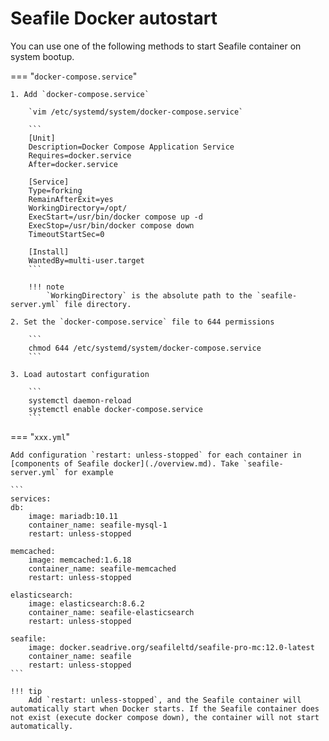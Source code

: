 # Seafile Docker autostart

You can use one of the following methods to start Seafile container on system bootup.

=== "`docker-compose.service`"

    1. Add `docker-compose.service`

        `vim /etc/systemd/system/docker-compose.service`

        ```
        [Unit]
        Description=Docker Compose Application Service
        Requires=docker.service
        After=docker.service

        [Service]
        Type=forking
        RemainAfterExit=yes
        WorkingDirectory=/opt/   
        ExecStart=/usr/bin/docker compose up -d
        ExecStop=/usr/bin/docker compose down
        TimeoutStartSec=0

        [Install]
        WantedBy=multi-user.target
        ```

        !!! note
            `WorkingDirectory` is the absolute path to the `seafile-server.yml` file directory.

    2. Set the `docker-compose.service` file to 644 permissions

        ```
        chmod 644 /etc/systemd/system/docker-compose.service
        ```

    3. Load autostart configuration

        ```
        systemctl daemon-reload
        systemctl enable docker-compose.service
        ```

=== "`xxx.yml`"

    Add configuration `restart: unless-stopped` for each container in [components of Seafile docker](./overview.md). Take `seafile-server.yml` for example

    ```
    services:
    db:
        image: mariadb:10.11
        container_name: seafile-mysql-1
        restart: unless-stopped

    memcached:
        image: memcached:1.6.18
        container_name: seafile-memcached
        restart: unless-stopped

    elasticsearch:
        image: elasticsearch:8.6.2
        container_name: seafile-elasticsearch
        restart: unless-stopped

    seafile:
        image: docker.seadrive.org/seafileltd/seafile-pro-mc:12.0-latest
        container_name: seafile
        restart: unless-stopped
    ```

    !!! tip
        Add `restart: unless-stopped`, and the Seafile container will automatically start when Docker starts. If the Seafile container does not exist (execute docker compose down), the container will not start automatically.
